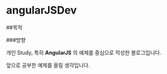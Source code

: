 angularJSDev
============

##목적

###방향

개인 Study, 특히 **AngularJS** 의 예제를 중심으로 작성한 블로그입니다.

앞으로 공부한 예제를 올릴 생각입니다.
